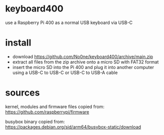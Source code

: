 # keyboard400
use a Raspberry Pi 400 as a normal USB keyboard via USB-C
# install
* download https://github.com/No0ne/keyboard400/archive/main.zip
* extract all files from the zip archive onto a micro SD with FAT32 format
* insert the micro SD into the Pi 400 and plug it into another computer using a USB-C to USB-C or USB-C to USB-A cable
# sources
kernel, modules and firmware files copied from: https://github.com/raspberrypi/firmware

busybox binary copied from: https://packages.debian.org/sid/arm64/busybox-static/download
